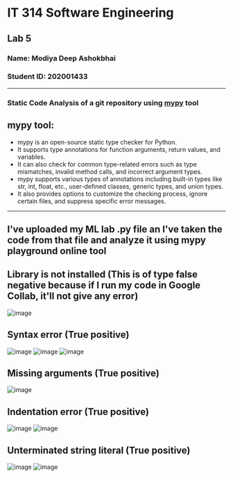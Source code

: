 # IT 314 Software Engineering
## Lab 5

### Name: Modiya Deep Ashokbhai
### Student ID: 202001433
<hr>

### Static Code Analysis of a git repository using [mypy](https://mypy.readthedocs.io/en/stable/) tool
## mypy tool:
- mypy is an open-source static type checker for Python.
- It supports type annotations for function arguments, return values, and variables.
- It can also check for common type-related errors such as type mismatches, invalid method calls, and incorrect argument types.
- mypy supports various types of annotations including built-in types like str, int, float, etc., user-defined classes, generic types, and union types.
- It also provides options to customize the checking process, ignore certain files, and suppress specific error messages.
<hr>

## I've uploaded my ML lab .py file an I've taken the code from that file and analyze it using mypy playground online tool
## Library is not installed (This is of type false negative because if I run my code in Google Collab, it'll not give any error)
![image](https://user-images.githubusercontent.com/99895157/227482396-9dce8219-ebc3-4c37-ab27-6110e3cec612.png)
## Syntax error (True positive)
![image](https://user-images.githubusercontent.com/74952781/225270871-cd35240b-df2d-4722-b231-459215385ff6.png)
![image](https://user-images.githubusercontent.com/74952781/225271022-3485b211-8af6-4f21-98c5-08c2f6ad5b66.png)
![image](https://user-images.githubusercontent.com/74952781/225273054-e68d26da-74e7-4758-9955-998abdd57bfd.png)


## Missing arguments (True positive)
![image](https://user-images.githubusercontent.com/74952781/225272141-608a837c-1f2b-43c2-89d3-a3aac460dcb3.png)

## Indentation error (True positive)
![image](https://user-images.githubusercontent.com/74952781/225272628-8c5f3d51-6abb-4b02-9451-e78a1a934e18.png)
![image](https://user-images.githubusercontent.com/74952781/225272911-b1a64b3b-ae1e-4e7f-9838-02b497e9c73c.png)

## Unterminated string literal (True positive)
![image](https://user-images.githubusercontent.com/74952781/225274276-e451fba8-b2f0-47ff-a1f1-c38e881c1678.png)
![image](https://user-images.githubusercontent.com/74952781/225274468-6ff54f26-6e10-4de1-ae0c-57182412b51e.png)
